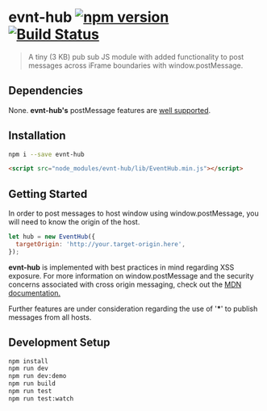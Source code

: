 # evnt-hub [![npm version](https://badge.fury.io/js/evnt-hub.svg)](https://badge.fury.io/js/evnt-hub) [![Build Status](https://travis-ci.org/auzmartist/evnt-hub.svg?branch=master)](https://travis-ci.org/auzmartist/evnt-hub)
> A tiny (3 KB) pub sub JS module with added functionality to post messages across iFrame boundaries with window.postMessage.

## Dependencies
None. **evnt-hub's** postMessage features are [well supported](https://developer.mozilla.org/en-US/docs/Web/API/Window/postMessage#Browser_compatibility).

## Installation
```bash
npm i --save evnt-hub
```
```html
<script src="node_modules/evnt-hub/lib/EventHub.min.js"></script>
```

## Getting Started
In order to post messages to host window using window.postMessage,
you will need to know the origin of the host.
```javascript
let hub = new EventHub({
  targetOrigin: 'http://your.target-origin.here',
});
```
**evnt-hub** is implemented with best practices in mind regarding XSS exposure. For more information on window.postMessage and the security concerns associated
with cross origin messaging, check out the [MDN documentation.](https://developer.mozilla.org/en-US/docs/Web/API/Window/postMessage)

Further features are under consideration regarding the use of '**\***' to publish messages from all hosts.

## Development Setup
```bash
npm install
npm run dev
npm run dev:demo
npm run build
npm run test
npm run test:watch
```